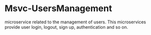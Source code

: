 # Msvc-UsersManagement
microservice related to the management of users. This microservices provide user login, logout, sign up, authentication and so on.
